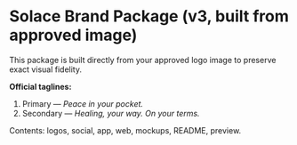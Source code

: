 # Solace Brand Package (v3, built from approved image)

This package is built directly from your approved logo image to preserve exact visual fidelity.

**Official taglines:**
1. Primary — *Peace in your pocket.*
2. Secondary — *Healing, your way. On your terms.*

Contents: logos, social, app, web, mockups, README, preview.

